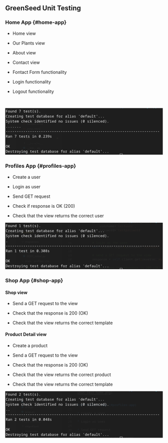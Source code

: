 ## GreenSeed Unit Testing

### Home App {#home-app}

* Home view

* Our Plants view

* About view

* Contact view

* Fontact Form functionality

* Login functionality

* Logout functionality

<br>

![Screenshot of GreenSeed website](../static/image/unit_testing/unit-test-home.png)


### Profiles App {#profiles-app}

* Create a user

* Login as user

* Send GET request

* Check if response is OK (200)

* Check that the view returns the correct user

![Screenshot of GreenSeed website](../static/image/unit_testing/unit-test-profiles.png)


### Shop App {#shop-app}

#### Shop view

* Send a GET request to the view

* Check that the response is 200 (OK)

* Check that the view returns the correct template

#### Product Detail view

* Create a product

* Send a GET request to the view

* Check that the response is 200 (OK)

* Check that the view returns the correct product

* Check that the view returns the correct template

![Screenshot of GreenSeed website](../static/image/unit_testing/unit-test-shop.png)